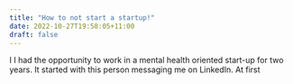```yaml
---
title: "How to not start a startup!"
date: 2022-10-27T19:58:05+11:00
draft: false
---
```


I I had the opportunity to work in a mental health oriented start-up for two years. It started with this person messaging me on LinkedIn.
At  first 